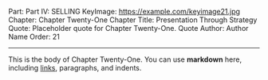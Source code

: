 Part: Part IV: SELLING
KeyImage: https://example.com/keyimage21.jpg
Chapter: Chapter Twenty-One
Chapter Title: Presentation Through Strategy
Quote: Placeholder quote for Chapter Twenty-One.
Quote Author: Author Name
Order: 21

---

This is the body of Chapter Twenty-One. You can use **markdown** here, including [links](#), paragraphs, and indents.

